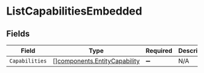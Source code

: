 # ListCapabilitiesEmbedded


## Fields

| Field                                                                        | Type                                                                         | Required                                                                     | Description                                                                  |
| ---------------------------------------------------------------------------- | ---------------------------------------------------------------------------- | ---------------------------------------------------------------------------- | ---------------------------------------------------------------------------- |
| `Capabilities`                                                               | [][components.EntityCapability](../../models/components/entitycapability.md) | :heavy_minus_sign:                                                           | N/A                                                                          |
